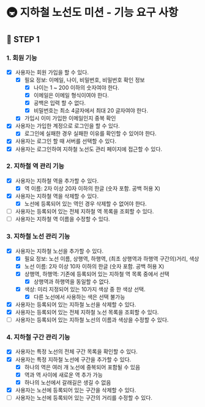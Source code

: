 # 🚇 지하철 노선도 미션 - 기능 요구 사항

## 📌 STEP 1

### 1. 회원 기능

- [x] 사용자는 회원 가입을 할 수 있다.
  - [x] 필요 정보: 이메일, 나이, 비밀번호, 비밀번호 확인 정보
    - [x] 나이는 1 ~ 200 이하의 숫자여야 한다.
    - [x] 이메일은 이메일 형식이여야 한다.
    - [x] 공백은 입력 할 수 없다.
    - [x] 비밀번호는 최소 4글자에서 최대 20 글자여야 한다.
  - [x] 가입시 이미 가입한 이메일인지 중복 확인
- [x] 사용자는 가입한 계정으로 로그인을 할 수 있다.
  - [x] 로그인에 실패한 경우 실패한 이유를 확인할 수 있어야 한다.
- [x] 사용자는 로그인 할 때 서버를 선택할 수 있다.
- [x] 사용자는 로그인하여 지하철 노선도 관리 페이지에 접근할 수 있다.

### 2. 지하철 역 관리 기능

- [x] 사용자는 지하철 역을 추가할 수 있다.
  - [x] 역 이름: 2자 이상 20자 이하의 한글 (숫자 포함. 공백 허용 X)
- [x] 사용자는 지하철 역을 삭제할 수 있다.
  - [x] 노선에 등록되어 있는 역인 경우 삭제할 수 없어야 한다.
- [ ] 사용자는 등록되어 있는 전체 지하철 역 목록을 조회할 수 있다.
- [ ] 사용자는 지하철 역 이름을 수정할 수 있다.

### 3. 지하철 노선 관리 기능

- [x] 사용자는 지하철 노선을 추가할 수 있다.
  - [x] 필요 정보: 노선 이름, 상행역, 하행역, (최초 상행역과 하행역 구간의)거리, 색상
  - [x] 노선 이름: 2자 이상 10자 이하의 한글 (숫자 포함. 공백 허용 X)
  - [x] 상행역, 하행역: 기존에 등록되어 있는 지하철 역 목록 중에서 선택
    - [x] 상행역과 하행역을 동일할 수 없다.
  - [x] 색상: 미리 지정되어 있는 10가지 색상 중 한 색상 선택.
    - [x] 다른 노선에서 사용하는 색은 선택 불가능
- [x] 사용자는 등록되어 있는 지하철 노선을 삭제할 수 있다.
- [x] 사용자는 등록되어 있는 전체 지하철 노선 목록을 조회할 수 있다.
- [ ] 사용자는 등록되어 있는 지하철 노선의 이름과 색상을 수정할 수 있다.

### 4. 지하철 구간 관리 기능

- [x] 사용자는 특정 노선의 전체 구간 목록을 확인할 수 있다.
- [x] 사용자는 특정 지하철 노선에 구간을 추가할 수 있다.
  - [x] 하나의 역은 여러 개 노선에 중복되어 포함될 수 있음
  - [x] 역과 역 사이에 새로운 역 추가 가능
  - [x] 하나의 노선에서 갈래길은 생길 수 없음
- [x] 사용자는 노선에 등록되어 있는 구간을 삭제할 수 있다.
- [ ] 사용자는 노선에 등록되어 있는 구간의 거리를 수정할 수 있다.
